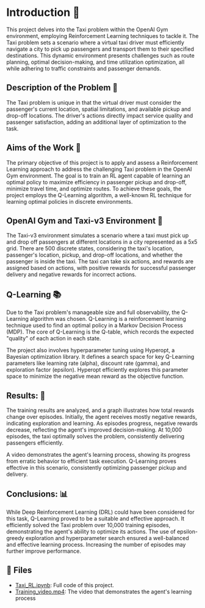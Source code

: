 <!DOCTYPE html>
<html>
<head>
  <title>Reinforcement Learning in OpenAI Gym: Tackling the Taxi Problem 🚖🤖</title>
</head>
<body>
  <h1>Introduction 🧐</h1>
  <p>This project delves into the Taxi problem within the OpenAI Gym environment, employing Reinforcement Learning techniques to tackle it. The Taxi problem sets a scenario where a virtual taxi driver must efficiently navigate a city to pick up passengers and transport them to their specified destinations. This dynamic environment presents challenges such as route planning, optimal decision-making, and time utilization optimization, all while adhering to traffic constraints and passenger demands.</p>

  <h2>Description of the Problem 🚖</h2>
  <p>The Taxi problem is unique in that the virtual driver must consider the passenger's current location, spatial limitations, and available pickup and drop-off locations. The driver's actions directly impact service quality and passenger satisfaction, adding an additional layer of optimization to the task.</p>

  <h2>Aims of the Work 🎯</h2>
  <p>The primary objective of this project is to apply and assess a Reinforcement Learning approach to address the challenging Taxi problem in the OpenAI Gym environment. The goal is to train an RL agent capable of learning an optimal policy to maximize efficiency in passenger pickup and drop-off, minimize travel time, and optimize routes. To achieve these goals, the project employs the Q-Learning algorithm, a well-known RL technique for learning optimal policies in discrete environments.</p>

  <h2>OpenAI Gym and Taxi-v3 Environment 🚕</h2>
  <p>The Taxi-v3 environment simulates a scenario where a taxi must pick up and drop off passengers at different locations in a city represented as a 5x5 grid. There are 500 discrete states, considering the taxi's location, passenger's location, pickup, and drop-off locations, and whether the passenger is inside the taxi. The taxi can take six actions, and rewards are assigned based on actions, with positive rewards for successful passenger delivery and negative rewards for incorrect actions.</p>

  <h2>Q-Learning 📚</h2>
  <p>Due to the Taxi problem's manageable size and full observability, the Q-Learning algorithm was chosen. Q-Learning is a reinforcement learning technique used to find an optimal policy in a Markov Decision Process (MDP). The core of Q-Learning is the Q-table, which records the expected "quality" of each action in each state.</p>
  <p>The project also involves hyperparameter tuning using Hyperopt, a Bayesian optimization library. It defines a search space for key Q-Learning parameters like learning rate (alpha), discount rate (gamma), and exploration factor (epsilon). Hyperopt efficiently explores this parameter space to minimize the negative mean reward as the objective function.</p>

  <h2>Results: 🎯</h2>
  <p>The training results are analyzed, and a graph illustrates how total rewards change over episodes. Initially, the agent receives mostly negative rewards, indicating exploration and learning. As episodes progress, negative rewards decrease, reflecting the agent's improved decision-making. At 10,000 episodes, the taxi optimally solves the problem, consistently delivering passengers efficiently.</p>
  <p>A video demonstrates the agent's learning process, showing its progress from erratic behavior to efficient task execution. Q-Learning proves effective in this scenario, consistently optimizing passenger pickup and delivery.</p>

  <h2>Conclusions: 📊</h2>
  <p>While Deep Reinforcement Learning (DRL) could have been considered for this task, Q-Learning proved to be a suitable and effective approach. It efficiently solved the Taxi problem over 10,000 training episodes, demonstrating the agent's ability to optimize its actions. The use of epsilon-greedy exploration and hyperparameter search ensured a well-balanced and effective learning process. Increasing the number of episodes may further improve performance.</p>

  <h2>📂 Files</h2>
  <ul>
    <li><a href="Taxi_RL.ipynb">Taxi_RL.ipynb</a>: Full code of this project.</li>
    <li><a href="Training_video.mp4">Training_video.mp4</a>: The video that demonstrates the agent's learning process</li>
  </ul>

  
</body>
</html>

